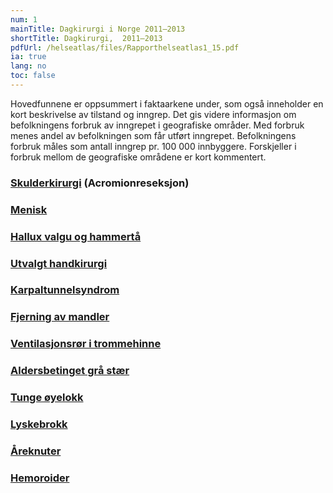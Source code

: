 ```yaml
---
num: 1
mainTitle: Dagkirurgi i Norge 2011–2013
shortTitle: Dagkirurgi,  2011–2013
pdfUrl: /helseatlas/files/Rapporthelseatlas1_15.pdf
ia: true
lang: no
toc: false
---
```


<div className="ingress">
Hovedfunnene er oppsummert i faktaarkene under, som også inneholder en kort beskrivelse av tilstand og inngrep. Det gis videre informasjon om befolkningens forbruk av inngrepet i geografiske områder. Med forbruk menes andel av befolkningen som får utført inngrepet. Befolkningens forbruk måles som antall inngrep pr. 100 000 innbyggere. Forskjeller i forbruk mellom de geografiske områdene er kort kommentert.
</div>

### [Skulderkirurgi](/helseatlas/files/Skulderreseksjon.pdf) (Acromionreseksjon)

### [Menisk](/helseatlas/files/Menisk.pdf)

### [Hallux valgu og hammertå](/helseatlas/files/Hammertaa.pdf)

### [Utvalgt handkirurgi](/helseatlas/files/Handkir.pdf)

### [Karpaltunnelsyndrom](/helseatlas/files/CTS.pdf)

### [Fjerning av mandler](/helseatlas/files/Tonsillektomi.pdf)

### [Ventilasjonsrør i trommehinne](/helseatlas/files/Oredren.pdf)

### [Aldersbetinget grå stær](/helseatlas/files/Katarakt.pdf)

### [Tunge øyelokk](/helseatlas/files/HengOye.pdf)

### [Lyskebrokk](/helseatlas/files/Lyskebrokk.pdf)

### [Åreknuter](/helseatlas/files/Varicer.pdf)

### [Hemoroider](/helseatlas/files/Hemoroider.pdf)
